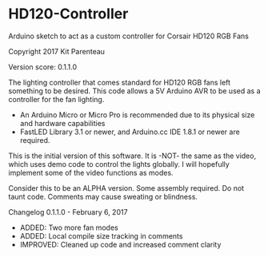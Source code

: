 # HD120-Controller
Arduino sketch to act as a custom controller for Corsair HD120 RGB Fans

Copyright 2017 Kit Parenteau

Version score: 0.1.1.0

The lighting controller that comes standard for HD120 RGB fans left something to be desired.
This code allows a 5V Arduino AVR to be used as a controller for the fan lighting.
* An Arduino Micro or Micro Pro is recommended due to its physical size and hardware capabilities
* FastLED Library 3.1 or newer, and Arduino.cc IDE 1.8.1 or newer are required.

This is the initial version of this software. It is -NOT- the same as the video, which uses demo code to control the lights globally. I will hopefully implement some of the video functions as modes. 

Consider this to be an ALPHA version. Some assembly required. Do not taunt code. Comments may cause sweating or blindness.

Changelog
0.1.1.0 - February 6, 2017
* ADDED: Two more fan modes
* ADDED: Local compile size tracking in comments
* IMPROVED: Cleaned up code and increased comment clarity

